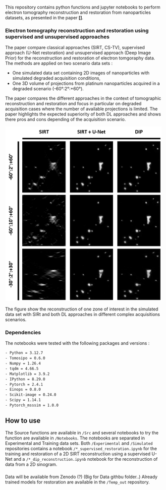 This repository contains python functions and jupyter notebooks to perform electron tomography reconstruction and restoration from nanoparticles datasets, as presented in the paper **[]**.

### Electron tomography reconstruction and restoration using supervised and unsupervised approaches

The paper compare classical approaches (SIRT, CS-TV), supervised approach (U-Net restoration) and unsupervised approach (Deep Image Prior) for the reconstruction and restoration of electron tomgoraphy data. The methods are applied on two scenario data sets :
- One simulated data set containing 2D images of nanoparticles with simulated degraded acquisition conditions,
- One 3D volume of projections from platinum nanoparticles acquired in a degraded scenario (-60°:2°:+60°).

The paper compares the different approaches in the context of tomographic reconstruction and restoration and focus in particular on degraded acquisition cases where the number of available projections is limited. The paper highlights the expected superiority of both DL approaches and shows there pros and cons depending of the acquisition scenario.

![Example Image](Figs/simu_results.png)

The figure show the reconstruction of one zone of interest in the simulated data set with SIRt and both DL approaches in different complex acquisitions scenarios.

### Dependencies

The notebooks were tested with the following packages and versions : 

```bash
- Python = 3.12.7
- Tomosipo = 0.6.0
- Numpy = 1.26.4
- tqdm = 4.66.5
- Matplotlib = 3.9.2
- IPython = 8.29.0
- Pytorch = 2.4.1
- Einops = 0.8.0
- Scikit-image = 0.24.0
- Scipy = 1.14.1
- Pytorch_msssim = 1.0.0
```

## How to use

The Source functions are available in ```/Src``` and several notebooks to try the function are available in ```/Notebooks```. The notebooks are separated in Experimental and Training data sets. Both ```/Experimental``` and ```/Simulated``` repositories contains a notebook ```/*_supervised_restoration.ipynb``` for the training and restoration of a 2D SIRT reconstruction using a supervised U-Net and a ```/*_dip_reconstruction.ipynb``` notebook for the reconstruction of data from a 2D sinogram.

###

Data will be available from Zenodo (?) (Big for Data githbu folder..)
Already trained models for restoration are available in the ```/Temp_out``` repository.
